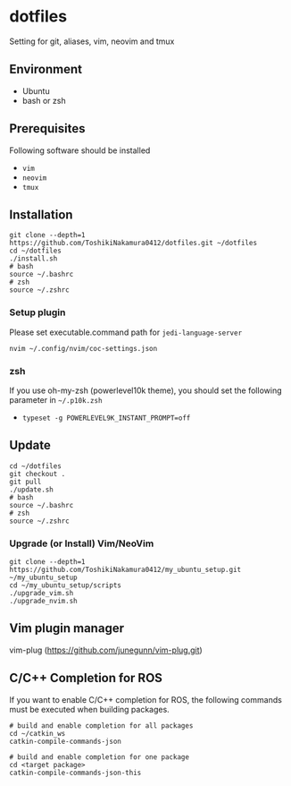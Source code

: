 # dotfiles
Setting for git, aliases, vim, neovim and tmux
## Environment
- Ubuntu
- bash or zsh
## Prerequisites
Following software should be installed
- `vim`
- `neovim`
- `tmux`
## Installation
```
git clone --depth=1 https://github.com/ToshikiNakamura0412/dotfiles.git ~/dotfiles
cd ~/dotfiles
./install.sh
# bash
source ~/.bashrc
# zsh
source ~/.zshrc
```
### Setup plugin
Please set executable.command path for `jedi-language-server`
```
nvim ~/.config/nvim/coc-settings.json
```
### zsh
If you use oh-my-zsh (powerlevel10k theme), you should set the following parameter in `~/.p10k.zsh`
- `typeset -g POWERLEVEL9K_INSTANT_PROMPT=off`
## Update
```
cd ~/dotfiles
git checkout .
git pull
./update.sh
# bash
source ~/.bashrc
# zsh
source ~/.zshrc
```
### Upgrade (or Install) Vim/NeoVim
```
git clone --depth=1 https://github.com/ToshikiNakamura0412/my_ubuntu_setup.git ~/my_ubuntu_setup
cd ~/my_ubuntu_setup/scripts
./upgrade_vim.sh
./upgrade_nvim.sh
```
## Vim plugin manager
vim-plug (https://github.com/junegunn/vim-plug.git)

## C/C++ Completion for ROS
If you want to enable C/C++ completion for ROS, the following commands must be executed when building packages.
```
# build and enable completion for all packages
cd ~/catkin_ws
catkin-compile-commands-json

# build and enable completion for one package
cd <target package>
catkin-compile-commands-json-this
```
